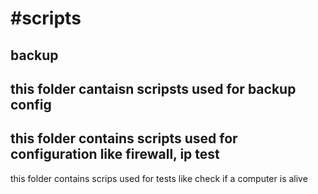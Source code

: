 #scripts
========
backup
--------
this folder cantaisn scripsts used for backup
config
-------
this folder contains scripts used for configuration like firewall, ip
test
-------
this folder contains scrips used for tests like check if a computer is alive

